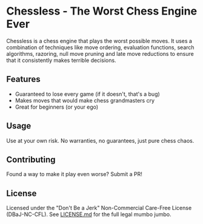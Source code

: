 # Chessless - The Worst Chess Engine Ever

Chessless is a chess engine that plays the worst possible moves. It uses a combination of techniques like move ordering, evaluation functions, search algorithms, razoring, null move pruning and late move reductions to ensure that it consistently makes terrible decisions.

## Features
- Guaranteed to lose every game (if it doesn't, that's a bug)
- Makes moves that would make chess grandmasters cry
- Great for beginners (or your ego)

## Usage
Use at your own risk. No warranties, no guarantees, just pure chess chaos.

## Contributing
Found a way to make it play even worse? Submit a PR!

## License
Licensed under the "Don't Be a Jerk" Non-Commercial Care-Free License (DBaJ-NC-CFL). See [LICENSE.md](LICENSE.md) for the full legal mumbo jumbo.